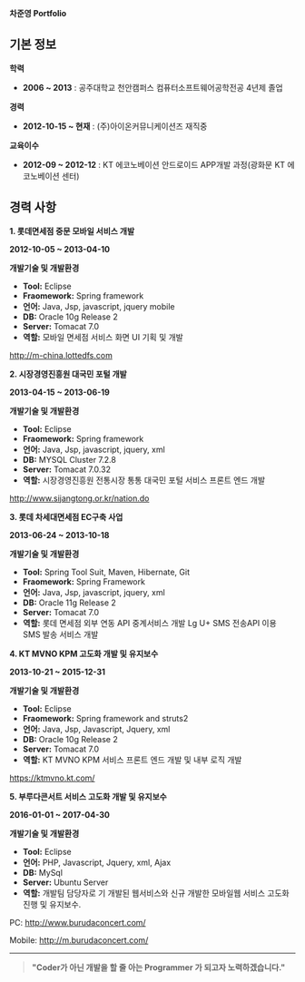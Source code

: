 **차준영 Portfolio**

**<i class="icon-file"></i>기본 정보**
---
**학력**
- **2006 ~ 2013** : 공주대학교 천안캠퍼스 컴퓨터소프트웨어공학전공 4년제 졸업

**경력**
- **2012-10-15 ~ 현재** : (주)아이온커뮤니케이션즈 재직중

**교육이수**
- **2012-09 ~ 2012-12** : KT 에코노베이션 안드로이드 APP개발 과정(광화문 KT 에코노베이션 센터)

**<i class="icon-pencil"></i>경력 사항**
---
**1. 롯데면세점 중문 모바일 서비스 개발**

**2012-10-05 ~ 2013-04-10**


**<i class="icon-hdd"></i>개발기술 및 개발환경**
- **Tool:** Eclipse
- **Fraomework:** Spring framework
- **언어:** Java, Jsp, javascript, jquery mobile 
- **DB:** Oracle 10g Release 2
- **Server:** Tomacat 7.0
- **역할:** 
모바일 면세점 서비스 화면 UI 기획 및 개발

http://m-china.lottedfs.com

**2. 시장경영진흥원 대국민 포털 개발**

**2013-04-15 ~ 2013-06-19**


**<i class="icon-hdd"></i>개발기술 및 개발환경**
- **Tool:** Eclipse
- **Fraomework:** Spring framework
- **언어:** Java, Jsp, javascript, jquery, xml 
- **DB:** MYSQL Cluster 7.2.8
- **Server:** Tomacat 7.0.32
- **역할:** 
시장경영진흥원 전통시장 통통 대국민 포털 서비스 프론트 엔드 개발


http://www.sijangtong.or.kr/nation.do

**3. 롯데 차세대면세점 EC구축 사업**

**2013-06-24 ~ 2013-10-18**

**<i class="icon-hdd"></i>개발기술 및 개발환경**
- **Tool:** Spring Tool Suit, Maven, Hibernate, Git
- **Fraomework:** Spring Framework
- **언어:** Java, Jsp, javascript, jquery, xml 
- **DB:** Oracle 11g Release 2
- **Server:** Tomacat 7.0
- **역할:** 
롯데 면세점 외부 연동 API 중계서비스 개발 
Lg U+ SMS 전송API 이용 SMS 발송 서비스 개발

**4. KT MVNO KPM 고도화 개발 및 유지보수**

**2013-10-21 ~ 2015-12-31**

**<i class="icon-hdd"></i>개발기술 및 개발환경**
- **Tool:** Eclipse
- **Fraomework:** Spring framework and struts2
- **언어:** Java, Jsp, Javascript, Jquery, xml 
- **DB:** Oracle 10g Release 2
- **Server:** Tomacat 7.0
- **역할:** 
KT MVNO KPM 서비스 프론트 엔드 개발 및 내부 로직 개발

https://ktmvno.kt.com/


**5. 부루다콘서트 서비스 고도화 개발 및 유지보수**

**2016-01-01 ~ 2017-04-30**

**<i class="icon-hdd"></i>개발기술 및 개발환경**
- **Tool:** Eclipse
- **언어:** PHP, Javascript, Jquery, xml, Ajax
- **DB:** MySql
- **Server:** Ubuntu Server
- **역할:** 
개발팀 담당자로 기 개발된 웹서비스와 신규 개발한 모바일웹 서비스 고도화 진행 및 유지보수.

PC: 		http://www.burudaconcert.com/

Mobile: http://m.burudaconcert.com/

---

> 
> **"Coder가 아닌 개발을 할 줄 아는 Programmer 가 되고자 노력하겠습니다."**
